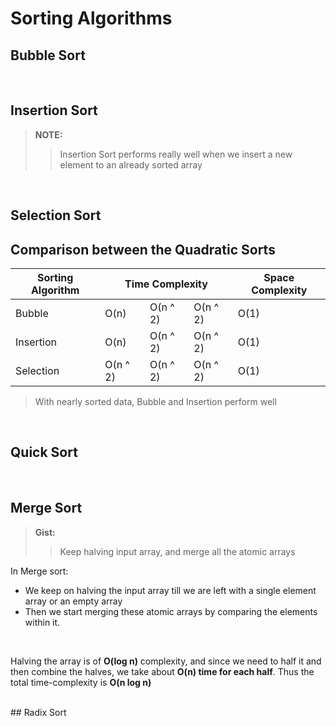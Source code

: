 # Sorting Algorithms

## Bubble Sort


<br />

## Insertion Sort
> **NOTE:**
>> Insertion Sort performs really well 
>> when we insert a new element to an already sorted array

<br />

## Selection Sort


## Comparison between the Quadratic Sorts
<table>
  <thead>
    <tr>
      <th>Sorting Algorithm</th>
      <th colspan="3">Time Complexity</th>
      <th>Space Complexity</th>
    </tr>
  </thead>
  <tbody>
    <tr>
      <td>Bubble</td>
      <td>O(n)</td>
      <td>O(n ^ 2)</td>
      <td>O(n ^ 2)</td>
      <td>O(1)</td>
    </tr>
    <tr>
      <td>Insertion</td>
      <td>O(n)</td>
      <td>O(n ^ 2)</td>
      <td>O(n ^ 2)</td>
      <td>O(1)</td>
    </tr>
    <tr>
      <td>Selection</td>
      <td>O(n ^ 2)</td>
      <td>O(n ^ 2)</td>
      <td>O(n ^ 2)</td>
      <td>O(1)</td>
    </tr>
  </tbody>
</table>

> With nearly sorted data,
> Bubble and Insertion perform well

<br />

## Quick Sort


<br />

## Merge Sort
> **Gist:**
>> Keep halving input array, and merge all the atomic arrays

In Merge sort:
- We keep on halving the input array till we are left with a single element array or an empty array
- Then we start merging these atomic arrays by comparing the elements within it.

<br />

Halving the array is of **O(log n)** complexity, and since we need to half it and then combine the halves, we take about **O(n) time for each half**. Thus the total time-complexity is **O(n log n)**


<br />
## Radix Sort
